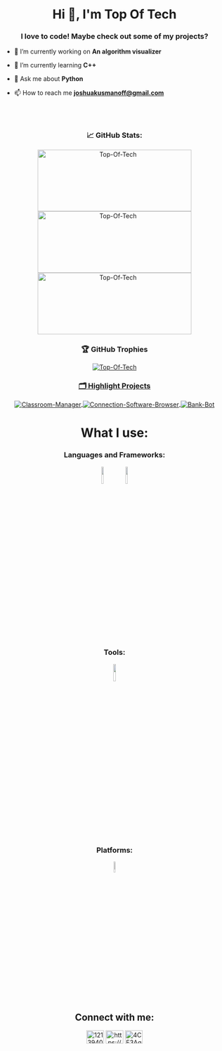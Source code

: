 <h1 align="center">Hi 👋, I'm Top Of Tech</h1>
<h3 align="center">I love to code! Maybe check out some of my projects?</h3>

- 🔭 I’m currently working on **An algorithm visualizer**

- 🌱 I’m currently learning **C++**

- 💬 Ask me about **Python**

- 📫 How to reach me **joshuakusmanoff@gmail.com**

<br/>
<br/>

<h3 align="center"> &#x1f4c8; GitHub Stats: </h3>
<p align="center">
<img src="https://github-readme-stats.vercel.app/api?username=Top-Of-Tech&theme=darcula" alt="Top-Of-Tech" width="350" height="140"/>
<img src="https://github-readme-stats.vercel.app/api/top-langs?username=Top-Of-Tech&theme=darcula&layout=compact" alt="Top-Of-Tech" width="350" height="140"/>
<img src="https://github-readme-streak-stats.herokuapp.com/?user=Top-Of-Tech&theme=darcula" alt="Top-Of-Tech" width="350" height="140"/>
</p>

<h3 align="center"> 🏆 GitHub Trophies </h3>
<p align="center">
<a href="https://github.com/ryo-ma/github-profile-trophy"><img src="https://github-profile-trophy.vercel.app/?username=Top-Of-Tech&theme=onedark" alt="Top-Of-Tech" />
</p>

<h3 align="center"> 🗂️ Highlight Projects  </h3>
<p align="center">
<a href="https://github.com/adri711/classroom-manager">
  <img align="center" src="https://github-readme-stats.vercel.app/api/pin/?username=adri711&repo=classroom-manager&theme=darcula" alt="Classroom-Manager" />
</a>
<a href="https://github.com/connection-software/Connection-Software-Browser">
  <img align="center" src="https://github-readme-stats.vercel.app/api/pin/?username=Connection-Software&repo=Connection-Software-Browser&theme=darcula" alt="Connection-Software-Browser" />
</a>
<a href="https://github.com/Top-Of-Tech/Bank-Bot">
  <img align="center" src="https://github-readme-stats.vercel.app/api/pin/?username=Top-Of-Tech&repo=Bank-Bot&theme=darcula" alt="Bank-Bot" />
</a>
</p>

<h1 align="center">What I use:</h1>
<h3 align="center">Languages and Frameworks:</h3>
<p align="center">
<code><img width="10%" src="https://www.vectorlogo.zone/logos/python/python-ar21.svg"></code>
<code><img width="10%" src="https://res.cloudinary.com/practicaldev/image/fetch/s--DidaA-vY--/c_limit%2Cf_auto%2Cfl_progressive%2Cq_auto%2Cw_880/https://res.cloudinary.com/dukp6c7f7/image/upload/f_auto%2Cfl_lossy%2Cq_auto/s3-ghost/2019/02/Flask.png"></code>
<br />

</p>
<h3 align="center">Tools:</h3>
<p align="center">
<code><img width="10%" src="https://www.vectorlogo.zone/logos/visualstudio_code/visualstudio_code-ar21.svg"></code>
</p>

<h3 align="center">Platforms:</h3>
<p align="center">
<code><img width="8%" src="https://www.psdbox.com/wp-content/uploads/2011/01/Windows-logo.png"></code>
</p>

<h2 align="center">Connect with me:</h2>
<p align="center">
<a href="https://stackoverflow.com/users/13932266" target="blank"><img align="center" src="https://cdn.jsdelivr.net/npm/simple-icons@3.0.1/icons/stackoverflow.svg" alt="12139409" height="30" width="40" /></a>
<a href="https://www.youtube.com/channel/UCNOTjM8KuII2Zvzwc8vmMoQ" target="blank"><img align="center" src="https://cdn.jsdelivr.net/npm/simple-icons@3.0.1/icons/youtube.svg" alt="https://www.youtube.com/channel/UCNOTjM8KuII2Zvzwc8vmMoQ" height="30" width="40" /></a>
<a href="https://discord.gg/4CE3AqVKtA" target="blank"><img align="center" src="https://cdn.jsdelivr.net/npm/simple-icons@3.0.1/icons/discord.svg" alt="4CE3AqVKtA" height="30" width="40" /></a>
</p>
